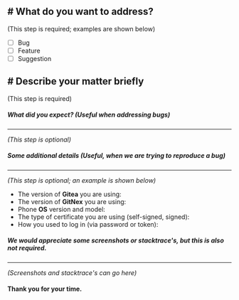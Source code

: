 ## # What do you want to address?
(This step is required; examples are shown below)

- [ ] Bug
- [ ] Feature
- [ ] Suggestion

## # Describe your matter briefly
(This step is required)


##### What did you expect? (Useful when addressing bugs)
---
_(This step is optional)_


##### Some additional details (Useful, when we are trying to reproduce a bug)
---
_(This step is optional; an example is shown below)_

* The version of **Gitea** you are using: 
* The version of **GitNex** you are using: 
* Phone **OS** version and model: 
* The type of certificate you are using (self-signed, signed): 
* How you used to log in (via password or token): 


##### We would appreciate some screenshots or stacktrace's, but this is also not required.
---
_(Screenshots and stacktrace's can go here)_

#### Thank you for your time.